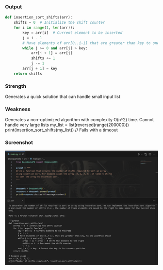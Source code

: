 ### Output

```python
def insertion_sort_shifts(arr):
    shifts = 0  # Initialize the shift counter
    for i in range(1, len(arr)):
        key = arr[i]  # Current element to be inserted
        j = i - 1
        # Move elements of arr[0..i-1] that are greater than key to one position ahead
        while j >= 0 and arr[j] > key:
            arr[j + 1] = arr[j]
            shifts += 1
            j -= 1
        arr[j + 1] = key
    return shifts
```

### Strength

Generates a quick solution that can handle small input list

### Weakness

Generates a non-optimized algorithm with complexity O(n^2) time.
Cannot handle very large lists
my_list = list(reversed(range(200000)))
print(insertion_sort_shifts(my_list))
// Fails with a timeout

### Screenshot

![alt text](image.png)
